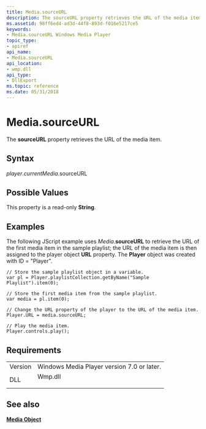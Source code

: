 ```yaml
---
title: Media.sourceURL
description: The sourceURL property retrieves the URL of the media item.
ms.assetid: 98ff6ed4-ad3d-44f8-893d-f016e5217ce5
keywords:
- Media.sourceURL Windows Media Player
topic_type:
- apiref
api_name:
- Media.sourceURL
api_location:
- wmp.dll
api_type:
- DllExport
ms.topic: reference
ms.date: 05/31/2018
---
```


# Media.sourceURL

The **sourceURL** property retrieves the URL of the media item.

## Syntax

*player*.*currentMedia*.sourceURL

## Possible Values

This property is a read-only **String**.

## Examples

The following JScript example uses *Media*.**sourceURL** to retrieve the URL of the first media item in the sample playlist; the URL of the media item is then assigned to the player object **URL** property. The **Player** object was created with ID = "Player".


```JScript
// Store the sample playlist object in a variable. 
var pl = Player.playlistCollection.getByName("Sample Playlist").item(0);

// Store the first media item from the sample playlist.
var media = pl.item(0);

// Change the URL property of the player to the URL of the media item.
Player.URL = media.sourceURL;

// Play the media item.
Player.controls.play();

```



## Requirements



|                    |                                                                                    |
|--------------------|------------------------------------------------------------------------------------|
| Version<br/> | Windows Media Player version 7.0 or later.<br/>                              |
| DLL<br/>     | <dl> <dt>Wmp.dll</dt> </dl> |



## See also

<dl> <dt>

[**Media Object**](media-object.md)
</dt> </dl>

 

 





